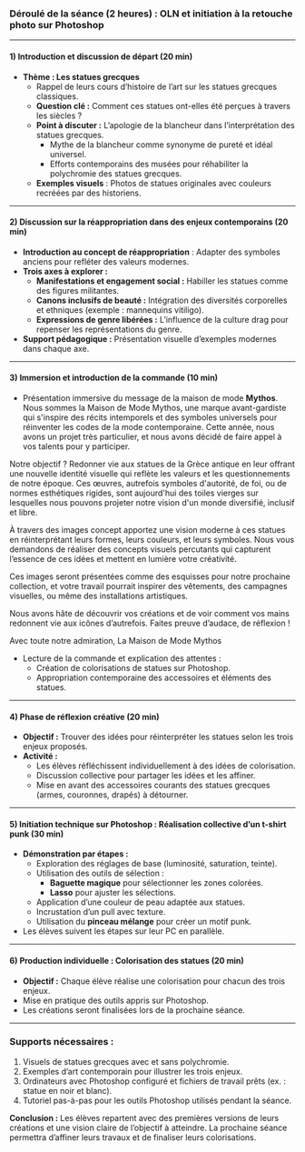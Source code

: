 ### **Déroulé de la séance (2 heures) : OLN et initiation à la retouche photo sur Photoshop**

---

#### **1) Introduction et discussion de départ (20 min)**

- **Thème : Les statues grecques**
    - Rappel de leurs cours d’histoire de l’art sur les statues grecques classiques.
    - **Question clé :** Comment ces statues ont-elles été perçues à travers les siècles ?
    - **Point à discuter :** L’apologie de la blancheur dans l’interprétation des statues grecques.
        - Mythe de la blancheur comme synonyme de pureté et idéal universel.
        - Efforts contemporains des musées pour réhabiliter la polychromie des statues grecques.
    - **Exemples visuels** : Photos de statues originales avec couleurs recréées par des historiens.

---

#### **2) Discussion sur la réappropriation dans des enjeux contemporains (20 min)**

- **Introduction au concept de réappropriation** : Adapter des symboles anciens pour refléter des valeurs modernes.
- **Trois axes à explorer :**
    - **Manifestations et engagement social :** Habiller les statues comme des figures militantes.
    - **Canons inclusifs de beauté :** Intégration des diversités corporelles et ethniques (exemple : mannequins vitiligo).
    - **Expressions de genre libérées :** L’influence de la culture drag pour repenser les représentations du genre.
- **Support pédagogique :** Présentation visuelle d’exemples modernes dans chaque axe.

---

#### **3) Immersion et introduction de la commande (10 min)**

- Présentation immersive du message de la maison de mode **Mythos**.
  Nous sommes la Maison de Mode Mythos, une marque avant-gardiste qui s'inspire des récits intemporels et des symboles universels pour réinventer les codes de la mode contemporaine. Cette année, nous avons un projet très particulier, et nous avons décidé de faire appel à vos talents pour y participer.

Notre objectif ? Redonner vie aux statues de la Grèce antique en leur offrant une nouvelle identité visuelle qui reflète les valeurs et les questionnements de notre époque. Ces œuvres, autrefois symboles d'autorité, de foi, ou de normes esthétiques rigides, sont aujourd'hui des toiles vierges sur lesquelles nous pouvons projeter notre vision d'un monde diversifié, inclusif et libre.

À travers des images concept apportez une vision moderne à ces statues en réinterprétant leurs formes, leurs couleurs, et leurs symboles. Nous vous demandons de réaliser des concepts visuels percutants qui capturent l’essence de ces idées et mettent en lumière votre créativité.

Ces images seront présentées comme des esquisses pour notre prochaine collection, et votre travail pourrait inspirer des vêtements, des campagnes visuelles, ou même des installations artistiques.

Nous avons hâte de découvrir vos créations et de voir comment vos mains redonnent vie aux icônes d’autrefois. Faites preuve d’audace, de réflexion !

Avec toute notre admiration,
La Maison de Mode Mythos

- Lecture de la commande et explication des attentes :
    - Création de colorisations de statues sur Photoshop.
    - Appropriation contemporaine des accessoires et éléments des statues.

---

#### **4) Phase de réflexion créative (20 min)**

- **Objectif :** Trouver des idées pour réinterpréter les statues selon les trois enjeux proposés.
- **Activité :**
    - Les élèves réfléchissent individuellement à des idées de colorisation.
    - Discussion collective pour partager les idées et les affiner.
    - Mise en avant des accessoires courants des statues grecques (armes, couronnes, drapés) à détourner.

---

#### **5) Initiation technique sur Photoshop : Réalisation collective d’un t-shirt punk (30 min)**

- **Démonstration par étapes :**
    - Exploration des réglages de base (luminosité, saturation, teinte).
    - Utilisation des outils de sélection :
        - **Baguette magique** pour sélectionner les zones colorées.
        - **Lasso** pour ajuster les sélections.
    - Application d’une couleur de peau adaptée aux statues.
    - Incrustation d’un pull avec texture.
    - Utilisation du **pinceau mélange** pour créer un motif punk.
- Les élèves suivent les étapes sur leur PC en parallèle.

---

#### **6) Production individuelle : Colorisation des statues (20 min)**

- **Objectif :** Chaque élève réalise une colorisation pour chacun des trois enjeux.
- Mise en pratique des outils appris sur Photoshop.
- Les créations seront finalisées lors de la prochaine séance.

---

### **Supports nécessaires :**

1. Visuels de statues grecques avec et sans polychromie.
2. Exemples d’art contemporain pour illustrer les trois enjeux.
3. Ordinateurs avec Photoshop configuré et fichiers de travail prêts (ex. : statue en noir et blanc).
4. Tutoriel pas-à-pas pour les outils Photoshop utilisés pendant la séance.

**Conclusion :** Les élèves repartent avec des premières versions de leurs créations et une vision claire de l’objectif à atteindre. La prochaine séance permettra d’affiner leurs travaux et de finaliser leurs colorisations.